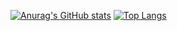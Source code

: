 [![Anurag's GitHub stats](https://github-readme-stats.vercel.app/api?username=hermannKonyar)](https://github.com/anuraghazra/github-readme-stats)
[![Top Langs](https://github-readme-stats.vercel.app/api/top-langs/?username=hermannKonyar)](https://github.com/anuraghazra/github-readme-stats)
